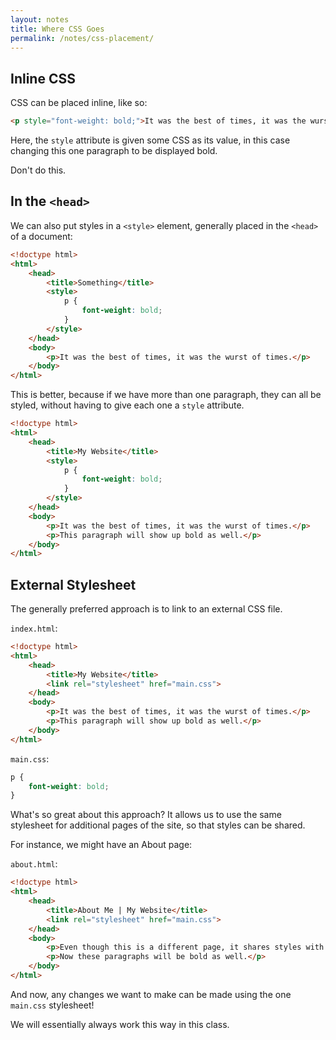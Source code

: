 ```yaml
---
layout: notes
title: Where CSS Goes
permalink: /notes/css-placement/
---
```




Inline CSS
----------

CSS can be placed inline, like so:

```html
<p style="font-weight: bold;">It was the best of times, it was the wurst of times.</p>
```

Here, the `style` attribute is given some CSS as its value, in this case changing this one paragraph to be displayed bold.

Don't do this.


In the `<head>`
---------------

We can also put styles in a `<style>` element, generally placed in the `<head>` of a document:

```html
<!doctype html>
<html>
	<head>
		<title>Something</title>
		<style>
			p {
				font-weight: bold;
			}
		</style>
	</head>
	<body>
		<p>It was the best of times, it was the wurst of times.</p>
	</body>
</html>
```

This is better, because if we have more than one paragraph, they can all be styled, without having to give each one a `style` attribute.

```html
<!doctype html>
<html>
	<head>
		<title>My Website</title>
		<style>
			p {
				font-weight: bold;
			}
		</style>
	</head>
	<body>
		<p>It was the best of times, it was the wurst of times.</p>
		<p>This paragraph will show up bold as well.</p>
	</body>
</html>
```


External Stylesheet
-------------------

The generally preferred approach is to link to an external CSS file.

`index.html`:

```html
<!doctype html>
<html>
	<head>
		<title>My Website</title>
		<link rel="stylesheet" href="main.css">
	</head>
	<body>
		<p>It was the best of times, it was the wurst of times.</p>
		<p>This paragraph will show up bold as well.</p>
	</body>
</html>
```

`main.css`:

```css
p {
	font-weight: bold;
}
```

What's so great about this approach? It allows us to use the same stylesheet for additional pages of the site, so that styles can be shared.

For instance, we might have an About page:

`about.html`:

```html
<!doctype html>
<html>
	<head>
		<title>About Me | My Website</title>
		<link rel="stylesheet" href="main.css">
	</head>
	<body>
		<p>Even though this is a different page, it shares styles with the homepage by linking to the same CSS file.</p>
		<p>Now these paragraphs will be bold as well.</p>
	</body>
</html>
```

And now, any changes we want to make can be made using the one `main.css` stylesheet!

We will essentially always work this way in this class.